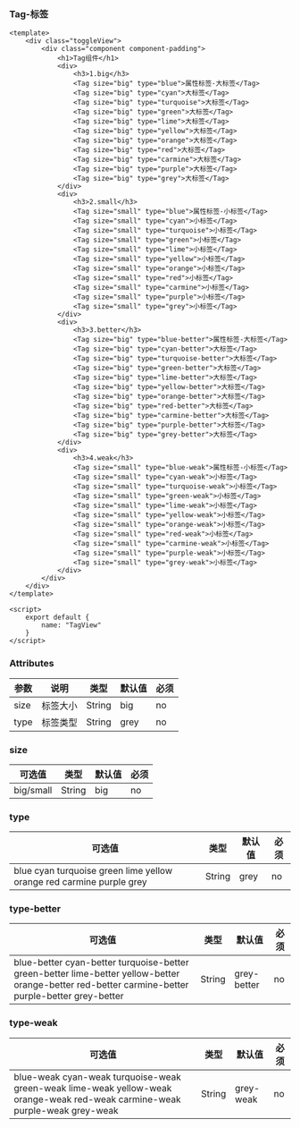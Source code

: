 ### Tag-标签

<template>
    <div class="toggleView">
        <div class="component component-padding">
            <h1>Tag组件</h1>
            <div>
                <h3>1.big</h3>
                <Tag size="big" type="blue">属性标签-大标签</Tag>
                <Tag size="big" type="cyan">大标签</Tag>
                <Tag size="big" type="turquoise">大标签</Tag>
                <Tag size="big" type="green">大标签</Tag>
                <Tag size="big" type="lime">大标签</Tag>
                <Tag size="big" type="yellow">大标签</Tag>
                <Tag size="big" type="orange">大标签</Tag>
                <Tag size="big" type="red">大标签</Tag>
                <Tag size="big" type="carmine">大标签</Tag>
                <Tag size="big" type="purple">大标签</Tag>
                <Tag size="big" type="grey">大标签</Tag>
            </div>
            <div>
                <h3>2.small</h3>
                <Tag size="small" type="blue">属性标签-小标签</Tag>
                <Tag size="small" type="cyan">小标签</Tag>
                <Tag size="small" type="turquoise">小标签</Tag>
                <Tag size="small" type="green">小标签</Tag>
                <Tag size="small" type="lime">小标签</Tag>
                <Tag size="small" type="yellow">小标签</Tag>
                <Tag size="small" type="orange">小标签</Tag>
                <Tag size="small" type="red">小标签</Tag>
                <Tag size="small" type="carmine">小标签</Tag>
                <Tag size="small" type="purple">小标签</Tag>
                <Tag size="small" type="grey">小标签</Tag>
            </div>
            <div>
                <h3>3.better</h3>
                <Tag size="big" type="blue-better">属性标签-小标签</Tag>
                <Tag size="big" type="cyan-better">小标签</Tag>
                <Tag size="big" type="turquoise-better">小标签</Tag>
                <Tag size="big" type="green-better">小标签</Tag>
                <Tag size="big" type="lime-better">小标签</Tag>
                <Tag size="big" type="yellow-better">小标签</Tag>
                <Tag size="big" type="orange-better">小标签</Tag>
                <Tag size="big" type="red-better">小标签</Tag>
                <Tag size="big" type="carmine-better">小标签</Tag>
                <Tag size="big" type="purple-better">小标签</Tag>
                <Tag size="big" type="grey-better">小标签</Tag>
            </div>
            <div>
                <h3>4.weak</h3>
                <Tag size="small" type="blue-weak">属性标签-小标签</Tag>
                <Tag size="small" type="cyan-weak">小标签</Tag>
                <Tag size="small" type="turquoise-weak">小标签</Tag>
                <Tag size="small" type="green-weak">小标签</Tag>
                <Tag size="small" type="lime-weak">小标签</Tag>
                <Tag size="small" type="yellow-weak">小标签</Tag>
                <Tag size="small" type="orange-weak">小标签</Tag>
                <Tag size="small" type="red-weak">小标签</Tag>
                <Tag size="small" type="carmine-weak">小标签</Tag>
                <Tag size="small" type="purple-weak">小标签</Tag>
                <Tag size="small" type="grey-weak">小标签</Tag>
            </div>
        </div>
    </div>
</template>

<script>
    export default {
        name: "TagView"
    }
</script>

<style lang="stylus" scoped>

    .component
        h3
            padding 8px
            font-size 16px

</style>

```vue
<template>
    <div class="toggleView">
        <div class="component component-padding">
            <h1>Tag组件</h1>
            <div>
                <h3>1.big</h3>
                <Tag size="big" type="blue">属性标签-大标签</Tag>
                <Tag size="big" type="cyan">大标签</Tag>
                <Tag size="big" type="turquoise">大标签</Tag>
                <Tag size="big" type="green">大标签</Tag>
                <Tag size="big" type="lime">大标签</Tag>
                <Tag size="big" type="yellow">大标签</Tag>
                <Tag size="big" type="orange">大标签</Tag>
                <Tag size="big" type="red">大标签</Tag>
                <Tag size="big" type="carmine">大标签</Tag>
                <Tag size="big" type="purple">大标签</Tag>
                <Tag size="big" type="grey">大标签</Tag>
            </div>
            <div>
                <h3>2.small</h3>
                <Tag size="small" type="blue">属性标签-小标签</Tag>
                <Tag size="small" type="cyan">小标签</Tag>
                <Tag size="small" type="turquoise">小标签</Tag>
                <Tag size="small" type="green">小标签</Tag>
                <Tag size="small" type="lime">小标签</Tag>
                <Tag size="small" type="yellow">小标签</Tag>
                <Tag size="small" type="orange">小标签</Tag>
                <Tag size="small" type="red">小标签</Tag>
                <Tag size="small" type="carmine">小标签</Tag>
                <Tag size="small" type="purple">小标签</Tag>
                <Tag size="small" type="grey">小标签</Tag>
            </div>
            <div>
                <h3>3.better</h3>
                <Tag size="big" type="blue-better">属性标签-大标签</Tag>
                <Tag size="big" type="cyan-better">大标签</Tag>
                <Tag size="big" type="turquoise-better">大标签</Tag>
                <Tag size="big" type="green-better">大标签</Tag>
                <Tag size="big" type="lime-better">大标签</Tag>
                <Tag size="big" type="yellow-better">大标签</Tag>
                <Tag size="big" type="orange-better">大标签</Tag>
                <Tag size="big" type="red-better">大标签</Tag>
                <Tag size="big" type="carmine-better">大标签</Tag>
                <Tag size="big" type="purple-better">大标签</Tag>
                <Tag size="big" type="grey-better">大标签</Tag>
            </div>
            <div>
                <h3>4.weak</h3>
                <Tag size="small" type="blue-weak">属性标签-小标签</Tag>
                <Tag size="small" type="cyan-weak">小标签</Tag>
                <Tag size="small" type="turquoise-weak">小标签</Tag>
                <Tag size="small" type="green-weak">小标签</Tag>
                <Tag size="small" type="lime-weak">小标签</Tag>
                <Tag size="small" type="yellow-weak">小标签</Tag>
                <Tag size="small" type="orange-weak">小标签</Tag>
                <Tag size="small" type="red-weak">小标签</Tag>
                <Tag size="small" type="carmine-weak">小标签</Tag>
                <Tag size="small" type="purple-weak">小标签</Tag>
                <Tag size="small" type="grey-weak">小标签</Tag>
            </div>
        </div>
    </div>
</template>

<script>
    export default {
        name: "TagView"
    }
</script>

```


### Attributes

| 参数     | 说明  | 类型    | 默认值  | 必须    |
| ------- | ---- | ------ | ------- | ------ |
| size    | 标签大小 | String | big | no     |
| type    | 标签类型 | String | grey | no     |


### size

| 可选值  | 类型    | 默认值  | 必须    |
| ---- | ------ | ------- | ------ |
| big/small | String | big | no     |

### type

| 可选值  | 类型    | 默认值  | 必须    |
| ---- | ------ | ------- | ------ |
| blue cyan turquoise green lime yellow orange red carmine purple grey | String | grey | no     |

### type-better

| 可选值  | 类型    | 默认值  | 必须    |
| ---- | ------ | ------- | ------ |
| blue-better cyan-better turquoise-better green-better lime-better yellow-better orange-better red-better carmine-better purple-better grey-better | String | grey-better | no     |

### type-weak

| 可选值  | 类型    | 默认值  | 必须    |
| ---- | ------ | ------- | ------ |
| blue-weak cyan-weak turquoise-weak green-weak lime-weak yellow-weak orange-weak red-weak carmine-weak purple-weak grey-weak | String | grey-weak | no     |